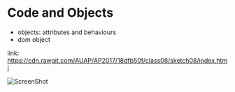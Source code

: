 # Code and Objects

- objects: attributes and behaviours
- dom object

link: https://cdn.rawgit.com/AUAP/AP2017/18dfb50f/class08/sketch08/index.html

![ScreenShot](https://cdn.rawgit.com/AUAP/AP2017/7d619493/class08/Screen%20Shot%202017-03-15%20at%206.35.13%20PM.png)
